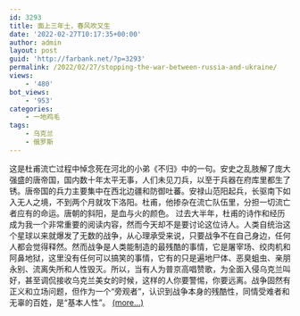 ```yaml
---
id: 3293
title: 面上三年土，春风吹又生
date: '2022-02-27T10:17:35+00:00'
author: admin
layout: post
guid: 'http://farbank.net/?p=3293'
permalink: /2022/02/27/stopping-the-war-between-russia-and-ukraine/
views:
    - '480'
bot_views:
    - '953'
categories:
    - 一地鸡毛
tags:
    - 乌克兰
    - 俄罗斯
---
```


这是杜甫流亡过程中悼念死在河北的小弟《不归》中的一句。安史之乱肢解了庞大强盛的唐帝国，国内数十年太平无事，人们未见刀兵，以至于兵器在府库里都生了锈。唐帝国的兵力主要集中在西北边疆和防御吐蕃。安禄山范阳起兵，长驱南下如入无人之境，不到两个月就攻下洛阳。杜甫，他掺杂在流亡队伍里，分担一切流亡者应有的命运。唐朝的斜阳，是血与火的颜色。 过去大半年，杜甫的诗作和经历成为我一个非常重要的阅读内容，然而今天却不是要讨论这位诗人。人类自统治这个星球以来就爆发了无数的战争，从心理承受来说，只要战争不在自己身边，任何人都会觉得释然。然而战争是人类能制造的最残酷的事情，它是屠宰场、绞肉机和阿鼻地狱，这里没有任何可以搞笑的事情，它有的只是遍地尸体、恶臭蛆虫、亲朋永别、流离失所和人性毁灭。所以，当有人为普京高唱赞歌，为全面入侵乌克兰叫好，甚至调侃接收乌克兰美女的时候，这样的人你要警惕，你要远离。战争固然有正义和立场问题，但作为一个“旁观者”，认识到战争本身的残酷性，同情受难者和无辜的百姓，是“基本人性”。 [<span aria-label="Continue reading 面上三年土，春风吹又生">(more…)</span>](http://farbank.net/2022/02/27/stopping-the-war-between-russia-and-ukraine/#more-3293)